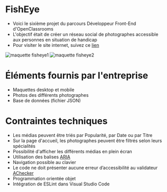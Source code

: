 # FishEye
- Voici le sixième projet du parcours Développeur Front-End d'OpenClassrooms
- L'objectif était de créer un réseau social de photographes accessible aux personnes en situation de handicap
- Pour visiter le site internet, suivez ce [lien](https://jeireme.github.io/JeremiePiard_6_27072021)

![maquette fisheye1](https://puu.sh/IcGA2/47c4fd3b41.jpg)
![maquette fisheye2](https://puu.sh/IcGFU/4e0f83e044.jpg)

# Éléments fournis par l'entreprise
- Maquettes desktop et mobile
- Photos des différents photographes
- Base de données (fichier JSON)

# Contraintes techniques
- Les médias peuvent être triés par Popularité, par Date ou par Titre
- Sur la page d'accueil, les photographes peuvent être filtrés selon leurs spécialités
- Possibilité d'afficher les différents médias en plein écran
- Utilisation des balises [ARIA](https://developer.mozilla.org/fr/docs/Web/Accessibility/An_overview_of_accessible_web_applications_and_widgets)
- Navigation possible au clavier
- Le code ne doit présenter aucune erreur d’accessibilité au validateur [AChecker](https://achecker.achecks.ca/checker/index.php)
- Programmation orientée objet
- Intégration de ESLint dans Visual Studio Code
